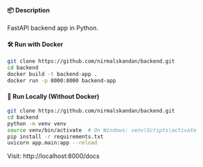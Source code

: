 #### 📦 Description
FastAPI backend app in Python.

#### 🛠️ Run with Docker
```bash
git clone https://github.com/nirmalskandan/backend.git
cd backend
docker build -t backend-app .
docker run -p 8000:8000 backend-app
```

#### 🚀 Run Locally (Without Docker)
```bash
git clone https://github.com/nirmalskandan/backend.git
cd backend
python -m venv venv
source venv/bin/activate  # On Windows: venv\Scripts\activate
pip install -r requirements.txt
uvicorn app.main:app --reload
```
Visit: http://localhost:8000/docs
